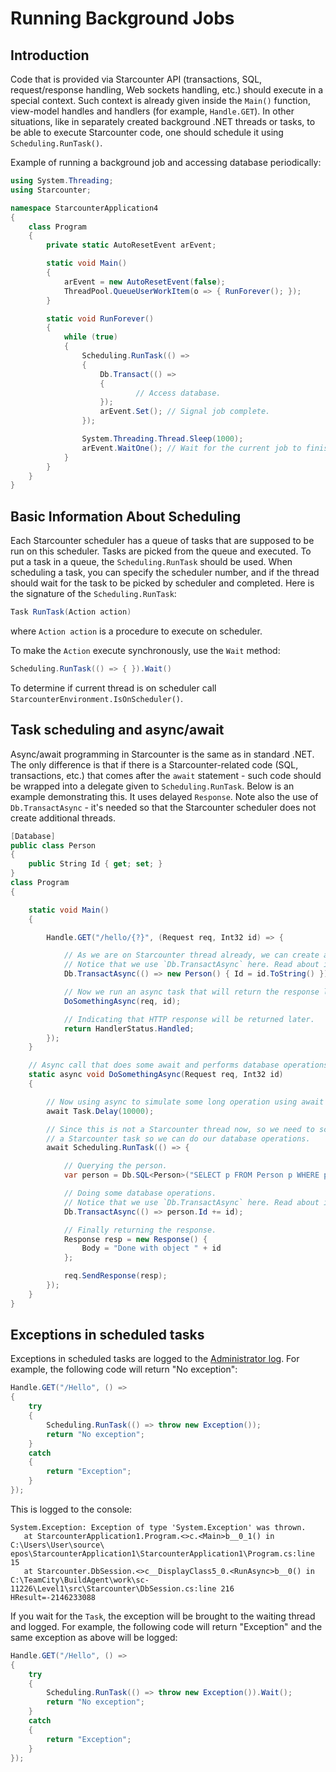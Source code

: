 # Running Background Jobs
 
## Introduction

Code that is provided via Starcounter API (transactions, SQL, request/response handling, Web sockets handling, etc.) should execute in a special context. Such context is already given inside the `Main()` function, view-model handles and handlers (for example, `Handle.GET`). In other situations, like in separately created background .NET threads or tasks, to be able to execute Starcounter code, one should schedule it using `Scheduling.RunTask()`.

Example of running a background job and accessing database periodically:

```csharp
using System.Threading;
using Starcounter;

namespace StarcounterApplication4
{
    class Program
    {
        private static AutoResetEvent arEvent;

        static void Main()
        {
            arEvent = new AutoResetEvent(false);
            ThreadPool.QueueUserWorkItem(o => { RunForever(); });
        }

        static void RunForever()
        {
            while (true)
            {
                Scheduling.RunTask(() =>
                {
                    Db.Transact(() =>
                    {
                            // Access database.
                    });
                    arEvent.Set(); // Signal job complete.
                });

                System.Threading.Thread.Sleep(1000);
                arEvent.WaitOne(); // Wait for the current job to finish
            }
        }
    }
}
```

## Basic Information About Scheduling

Each Starcounter scheduler has a queue of tasks that are supposed to be run on this scheduler. Tasks are picked from the queue and executed. To put a task in a queue, the `Scheduling.RunTask` should be used. When scheduling a task, you can specify the scheduler number, and if the thread should wait for the task to be picked by scheduler and completed. Here is the signature of the `Scheduling.RunTask`:

```csharp
Task RunTask(Action action)
```

where `Action action` is a procedure to execute on scheduler.

To make the `Action` execute synchronously, use the `Wait` method:

```csharp
Scheduling.RunTask(() => { }).Wait()
```

To determine if current thread is on scheduler call `StarcounterEnvironment.IsOnScheduler()`.

## Task scheduling and async/await

Async/await programming in Starcounter is the same as in standard .NET. The only difference is that if there is a Starcounter-related code (SQL, transactions, etc.) that comes after the `await` statement - such code should be wrapped into a delegate given to `Scheduling.RunTask`. Below is an example demonstrating this. It uses delayed `Response`. Note also the use of `Db.TransactAsync` - it's needed so that the Starcounter scheduler does not create additional threads.

```csharp
[Database]
public class Person
{
    public String Id { get; set; }
}
class Program
{

    static void Main()
    {

        Handle.GET("/hello/{?}", (Request req, Int32 id) => {

            // As we are on Starcounter thread already, we can create a database object.
            // Notice that we use `Db.TransactAsync` here. Read about it in a separate article.
            Db.TransactAsync(() => new Person() { Id = id.ToString() });

            // Now we run an async task that will return the response later.
            DoSomethingAsync(req, id);

            // Indicating that HTTP response will be returned later.
            return HandlerStatus.Handled;
        });
    }

    // Async call that does some await and performs database operations after.
    static async void DoSomethingAsync(Request req, Int32 id)
    {

        // Now using async to simulate some long operation using await statement.
        await Task.Delay(10000);

        // Since this is not a Starcounter thread now, so we need to schedule
        // a Starcounter task so we can do our database operations.
        await Scheduling.RunTask(() => {

            // Querying the person.
            var person = Db.SQL<Person>("SELECT p FROM Person p WHERE p.Id = ?", id.ToString()).FirstOrDefault();

            // Doing some database operations.
            // Notice that we use `Db.TransactAsync` here. Read about it in a separate article.
            Db.TransactAsync(() => person.Id += id);

            // Finally returning the response.
            Response resp = new Response() {
                Body = "Done with object " + id
            };

            req.SendResponse(resp);
        });
    }
}
```

## Exceptions in scheduled tasks

Exceptions in scheduled tasks are logged to the [Administrator log](../working-with-starcounter/administrator-web-ui.md#log). For example, the following code will return "No exception":

```csharp
Handle.GET("/Hello", () =>
{
    try
    {
        Scheduling.RunTask(() => throw new Exception());
        return "No exception";
    }
    catch
    {
        return "Exception";
    }
});
```

This is logged to the console:

```text
System.Exception: Exception of type 'System.Exception' was thrown.
   at StarcounterApplication1.Program.<>c.<Main>b__0_1() in C:\Users\User\source\
epos\StarcounterApplication1\StarcounterApplication1\Program.cs:line 15
   at Starcounter.DbSession.<>c__DisplayClass5_0.<RunAsync>b__0() in C:\TeamCity\BuildAgent\work\sc-11226\Level1\src\Starcounter\DbSession.cs:line 216
HResult=-2146233088
```

If you wait for the `Task`, the exception will be brought to the waiting thread and logged. For example, the following code will return "Exception" and the same exception as above will be logged:

```csharp
Handle.GET("/Hello", () =>
{
    try
    {
        Scheduling.RunTask(() => throw new Exception()).Wait();
        return "No exception";
    }
    catch
    {
        return "Exception";
    }
});
```

